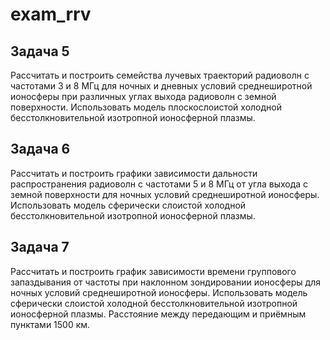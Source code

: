 # exam_rrv

## Задача 5
Рассчитать и построить семейства лучевых траекторий радиоволн с частотами 3 и 8 МГц для ночных и дневных условий среднеширотной ионосферы при различных углах выхода радиоволн с земной поверхности. Использовать модель плоскослоистой холодной бесстолкновительной изотропной ионосферной плазмы.

## Задача 6
Рассчитать и построить графики зависимости дальности распространения радиоволн с частотами 5 и 8 МГц от угла выхода с земной поверхности для ночных условий среднеширотной ионосферы. Использовать модель сферически слоистой холодной бесстолкновительной изотропной ионосферной плазмы.

## Задача 7
Рассчитать и построить график зависимости времени группового запаздывания от частоты при наклонном зондировании ионосферы для ночных условий среднеширотной ионосферы. Использовать модель сферически слоистой холодной бесстолкновительной изотропной ионосферной плазмы. Расстояние между передающим и приёмным пунктами 1500 км.
